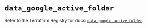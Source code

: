 # `data_google_active_folder`

Refer to the Terraform Registry for docs: [`data_google_active_folder`](https://registry.terraform.io/providers/hashicorp/google/5.27.0/docs/data-sources/active_folder).
